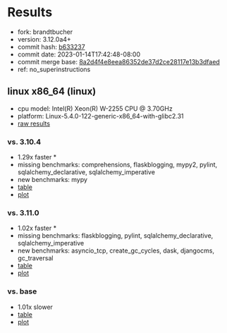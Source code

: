 # Results

- fork: brandtbucher
- version: 3.12.0a4+
- commit hash: [b633237](https://github.com/brandtbucher/cpython/commit/b633237)
- commit date: 2023-01-14T17:42:48-08:00
- commit merge base: [8a2d4f4e8eea86352de37d2ce28117e13b3dfaed](https://github.com/brandtbucher/cpython/commit/8a2d4f4e8eea86352de37d2ce28117e13b3dfaed)
- ref: no_superinstructions

## linux x86_64 (linux)

- cpu model: Intel(R) Xeon(R) W-2255 CPU @ 3.70GHz
- platform: Linux-5.4.0-122-generic-x86_64-with-glibc2.31
- [raw results](bm-20230114-linux-x86_64-brandtbucher-no_superinstructions-3.12.0a4%2B-b633237.json)

### vs. 3.10.4

- 1.29x faster \*
- missing benchmarks: comprehensions, flaskblogging, mypy2, pylint, sqlalchemy_declarative, sqlalchemy_imperative
- new benchmarks: mypy
- [table](bm-20230114-linux-x86_64-brandtbucher-no_superinstructions-3.12.0a4%2B-b633237-vs-3.10.4.md)
- [plot](bm-20230114-linux-x86_64-brandtbucher-no_superinstructions-3.12.0a4%2B-b633237-vs-3.10.4.png)

### vs. 3.11.0

- 1.02x faster \*
- missing benchmarks: flaskblogging, pylint, sqlalchemy_declarative, sqlalchemy_imperative
- new benchmarks: asyncio_tcp, create_gc_cycles, dask, djangocms, gc_traversal
- [table](bm-20230114-linux-x86_64-brandtbucher-no_superinstructions-3.12.0a4%2B-b633237-vs-3.11.0.md)
- [plot](bm-20230114-linux-x86_64-brandtbucher-no_superinstructions-3.12.0a4%2B-b633237-vs-3.11.0.png)

### vs. base

- 1.01x slower
- [table](bm-20230114-linux-x86_64-brandtbucher-no_superinstructions-3.12.0a4%2B-b633237-vs-base.md)
- [plot](bm-20230114-linux-x86_64-brandtbucher-no_superinstructions-3.12.0a4%2B-b633237-vs-base.png)

